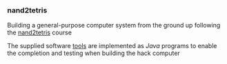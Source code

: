 ### nand2tetris

Building a general-purpose computer system from the ground up following the [nand2tetris](https://www.nand2tetris.org) course

The supplied software [tools](https://www.nand2tetris.org/software) are implemented as <i>Java</i> programs to enable the completion and testing when building the hack computer